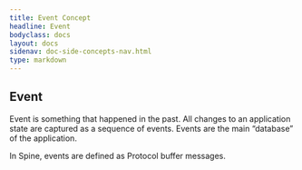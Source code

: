 ```yaml
---
title: Event Concept
headline: Event
bodyclass: docs
layout: docs
sidenav: doc-side-concepts-nav.html
type: markdown
---
```

<h2 class="top">Event</h2> 

Event is something that happened in the past. All changes to an application state are captured as a sequence of events. Events are the main “database” of the application. 

In Spine, events are defined as Protocol buffer messages. 
